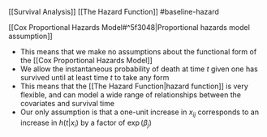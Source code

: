 [[Survival Analysis]] [[The Hazard Function]] #baseline-hazard

[[Cox Proportional Hazards Model#^5f3048|Proportional hazards model assumption]]

- This means that we make no assumptions about the functional form of the [[Cox Proportional Hazards Model]]
- We allow the instantaneous probability of death at time $t$ given one has survived until at least time $t$ to take any form
- This means that the [[The Hazard Function|hazard function]] is very flexible, and can model a wide range of relationships between the covariates and survival time
- Our only assumption is that a one-unit increase in $x_{ij}$ corresponds to an increase in $h(t|x_i)$ by a factor of $\exp(\beta_j)$ 
